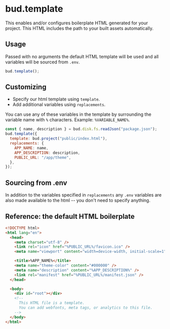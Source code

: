 # bud.template

This enables and/or configures boilerplate HTML generated for your project. This HTML includes the path to your built assets automatically.

## Usage

Passed with no arguments the default HTML template will be used and all variables will be sourced from `.env`.

```js
bud.template();
```

## Customizing

- Specify our html template using `template`.
- Add additional variables using `replacements`.

You can use any of these variables in the template by surrounding the variable name with `%` characters. Example: `%VARIABLE_NAME%`.

```js
const { name, description } = bud.disk.fs.readJson("package.json");
bud.template({
  template: bud.project("public/index.html"),
  replacements: {
    APP_NAME: name,
    APP_DESCRIPTION: description,
    PUBLIC_URL: "/app/theme",
  },
});
```

## Sourcing from .env

In addition to the variables specified in `replacements` any `.env` variables are also made available to the html -- you don't need to specify anything.

## Reference: the default HTML boilerplate

```html
<!DOCTYPE html>
<html lang="en">
  <head>
    <meta charset="utf-8" />
    <link rel="icon" href="%PUBLIC_URL%/favicon.ico" />
    <meta name="viewport" content="width=device-width, initial-scale=1" />

    <title>%APP_NAME%</title>
    <meta name="theme-color" content="#000000" />
    <meta name="description" content="%APP_DESCRIPTION%" />
    <link rel="manifest" href="%PUBLIC_URL%/manifest.json" />
  </head>

  <body>
    <div id="root"></div>
    <!--
      This HTML file is a template.
      You can add webfonts, meta tags, or analytics to this file.
    -->
  </body>
</html>
```
